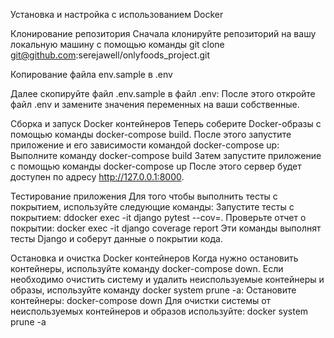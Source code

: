 Установка и настройка с использованием Docker

Клонирование репозитория 
Сначала клонируйте репозиторий на вашу локальную машину с помощью команды git clone git@github.com:serejawell/onlyfoods_project.git

Копирование файла env.sample в .env 

Далее скопируйте файл .env.sample в файл .env:
После этого откройте файл .env и замените значения переменных на ваши собственные.

Сборка и запуск Docker контейнеров Теперь соберите Docker-образы с помощью команды docker-compose build. После этого запустите приложение и его зависимости командой docker-compose up:
Выполните команду docker-compose build Затем запустите приложение с помощью команды docker-compose up После этого сервер будет доступен по адресу http://127.0.0.1:8000.

Тестирование приложения Для того чтобы выполнить тесты с покрытием, используйте следующие команды:
Запустите тесты с покрытием: ddocker exec -it django pytest --cov=.
Проверьте отчет о покрытии: docker exec -it django coverage report Эти команды выполнят тесты Django и соберут данные о покрытии кода.

Остановка и очистка Docker контейнеров Когда нужно остановить контейнеры, используйте команду docker-compose down. Если необходимо очистить систему и удалить неиспользуемые контейнеры и образы, используйте команду docker system prune -a:
Остановите контейнеры: docker-compose down Для очистки системы от неиспользуемых контейнеров и образов используйте: docker system prune -a
